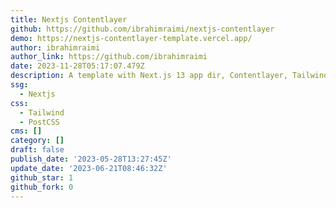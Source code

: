 ```yaml
---
title: Nextjs Contentlayer
github: https://github.com/ibrahimraimi/nextjs-contentlayer
demo: https://nextjs-contentlayer-template.vercel.app/
author: ibrahimraimi
author_link: https://github.com/ibrahimraimi
date: 2023-11-28T05:17:07.479Z
description: A template with Next.js 13 app dir, Contentlayer, Tailwind CSS and dark mode.
ssg:
  - Nextjs
css:
  - Tailwind
  - PostCSS
cms: []
category: []
draft: false
publish_date: '2023-05-28T13:27:45Z'
update_date: '2023-06-21T08:46:32Z'
github_star: 1
github_fork: 0
---
```

